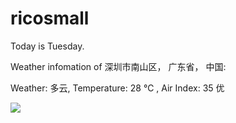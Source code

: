 # ricosmall

Today is Tuesday.

Weather infomation of 深圳市南山区， 广东省， 中国: 

Weather: 多云, Temperature: 28 ℃ , Air Index: 35 优

<img src="https://github-readme-stats.vercel.app/api?username=ricosmall&show_icons=true" />
